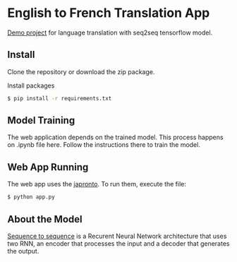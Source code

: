 # English to French Translation App

[Demo project](pronto-translator.herokuapp.com) for language translation with seq2seq tensorflow model.

## Install

Clone the repository or download the zip package.

Install packages

```bash
$ pip install -r requirements.txt
```

## Model Training

The web application depends on the trained model. This process happens on .ipynb file here. Follow the instructions there 
to train the model.

## Web App Running

The web app uses the [japronto](https://github.com/squeaky-pl/japronto). To run them, execute the file:

```bash
$ python app.py
```
## About the Model

[Sequence to sequence](https://papers.nips.cc/paper/5346-sequence-to-sequence-learning-with-neural-networks.pdf) is a 
Recurent Neural Network architecture that uses two RNN, an encoder that processes the input and a decoder that generates 
the output.
